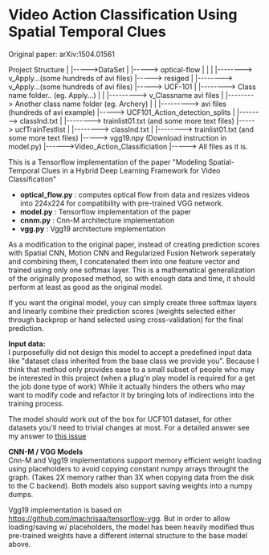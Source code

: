 # Video Action Classification Using Spatial Temporal Clues

Original paper: arXiv:1504.01561

Project Structure
|
|----->DataSet
        |
        |-----> optical-flow
        |           |
        |           |--------> v_Apply...(some hundreds of avi files)
        |-----> resiged
        |           |--------> v_Apply...(some hundreds of avi files)
        |-----> UCF-101
        |           |--------> Class name folder.. (eg. Apply...)
        |           |                   |---------> v_Classname avi files
        |           |--------> Another class name folder (eg. Archery)
        |           |                   |---------> avi files (hundreds of avi example)
        |-----> UCF101_Action_detection_splits
        |           |--------> classInd.txt
        |           |--------> trainlist01.txt (and some more text files)
        |-----> ucfTrainTestlist
        |           |--------> classInd.txt
        |           |--------> trainlist01.txt (and some more text files)
        |-----> vgg19.npy (Download instruction in model.py)
|------>Video_Action_Classificiation
        |-----> All files as it is.



This is a Tensorflow implementation of the paper "Modeling Spatial-Temporal Clues in a Hybrid Deep
Learning Framework for Video Classification"

* **optical_flow.py** : computes optical flow from data and resizes videos into 224x224 for compatibility with pre-trained VGG network.
* **model.py** : Tensorflow implementation of the paper
* **cnnm.py** : Cnn-M architecture implementation
* **vgg.py** : Vgg19 architecture implementation

As a modification to the original paper, instead of creating prediction scores with Spatial CNN, Motion CNN and Regularized Fusion Network seperately and combining them, I concatenated them into one feature vector and trained using only one softmax layer. This is a mathematical generalization of the originally proposed method, so with enough data and time, it should perform at least as good as the original model.

If you want the original model, youy can simply create three softmax layers and linearly combine their prediction scores (weights selected either through backprop or hand selected using cross-validation) for the final prediction.

**Input data:**  
I purposefully did not design this model to accept  a predefined input data like "dataset class inherited from the base class we provide you". Because I think that method only provides ease to a small subset of people who may be interested in this project (when a plug'n play model is required for a get the job done type of work) While it actually hinders the others who may want to modify code and refactor it by bringing lots of indirections into the training process.

The model should work out of the box for UCF101 dataset, for other datasets you'll need to trivial changes at most. For a detailed answer see my answer to [this issue](https://github.com/talhasaruhan/video-action-classification/issues/2)


**CNN-M / VGG Models**  
Cnn-M and Vgg19 implementations support memory efficient weight loading using placeholders to avoid copying constant numpy arrays  throught the graph. (Takes 2X memory rather than 3X when copying data from the disk to the C backend). Both models also support saving weights into a numpy dumps.

Vgg19 implementation is based on https://github.com/machrisaa/tensorflow-vgg. But in order to allow loading/saving w/ placeholders, the model has been heavily modified thus pre-trained weights have a different internal structure to the base model above.
